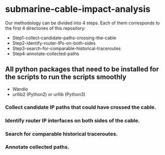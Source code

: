 # submarine-cable-impact-analysis

Our methodology can be divided into 4 steps. Each of them corresponds to the first 4 directories of this repository:  
* Step1-collect-candidate-paths-crossing-the-cable
* Step2-identify-router-IPs-on-both-sides
* Step3-search-for-comparable-historical-traceroutes
* Step4-annotate-collected-paths

## All python packages that need to be installed for the scripts to run the scripts smoothly
* Wandio
* urllib2 (Python2) or urllib (Python3)


### Collect candidate IP paths that could have crossed the cable.



### Identify router IP interfaces on both sides of the cable.



### Search for comparable historical traceroutes.




### Annotate collected paths.
